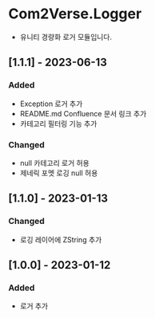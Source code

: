 # Com2Verse.Logger
- 유니티 경량화 로거 모듈입니다.

## [1.1.1] - 2023-06-13

### Added
- Exception 로거 추가
- README.md Confluence 문서 링크 추가
- 카테고리 필터링 기능 추가

### Changed
- null 카테고리 로거 허용
- 제네릭 포멧 로깅 null 허용

## [1.1.0] - 2023-01-13
### Changed
- 로깅 레이어에 ZString 추가

## [1.0.0] - 2023-01-12
### Added
- 로거 추가
